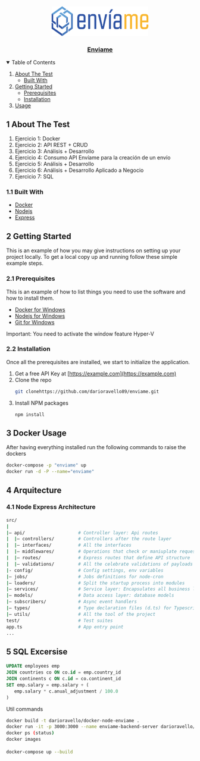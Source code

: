 <br />
<p align="center">
  <a href="https://github.com/darioravello89/enviame">
    <img src="logo.png" alt="Logo" width="260" height="80">
  </a>

  <h3 align="center"><a href="https://github.com/darioravello89/enviame">Enviame</a></h3>
</p>


<!-- TABLE OF CONTENTS -->
<details open="open">
  <summary>Table of Contents</summary>
  <ol>
    <li>
      <a href="#about-the-test">About The Test</a>
      <ul>
        <li><a href="#built-with">Built With</a></li>
      </ul>
    </li>
    <li>
      <a href="#getting-started">Getting Started</a>
      <ul>
        <li><a href="#prerequisites">Prerequisites</a></li>
        <li><a href="#installation">Installation</a></li>
      </ul>
    </li>
    <li><a href="#usage">Usage</a></li>
  </ol>
</details>


## 1 About The Test

1. Ejercicio 1: Docker
2. Ejercicio 2: API REST + CRUD
3. Ejercicio 3: Análisis + Desarrollo
4. Ejercicio 4: Consumo API Envíame para la creación de un envío
5. Ejercicio 5: Análisis + Desarrollo
5. Ejercicio 6: Análisis + Desarrollo Aplicado a Negocio
5. Ejercicio 7: SQL


### 1.1 Built With

* [Docker](https://docker.com)
* [Nodejs](https://nodejs.org)
* [Express](https://expressjs.com)



<!-- GETTING STARTED -->
## 2 Getting Started

This is an example of how you may give instructions on setting up your project locally.
To get a local copy up and running follow these simple example steps.

### 2.1 Prerequisites

This is an example of how to list things you need to use the software and how to install them.
* [Docker for Windows](https://desktop.docker.com/win/stable/Docker%20Desktop%20Installer.exe)
* [Nodejs for Windows](https://nodejs.org/dist/v14.16.0/node-v14.16.0-x64.msi)
* [Git for Windows](https://git-scm.com/download/win)

Important: You need to activate the window feature Hyper-V


### 2.2 Installation

Once all the prerequisites are installed, we start to initialize the application.

1. Get a free API Key at [https://example.com](https://example.com)
2. Clone the repo
   ```sh
   git clonehttps://github.com/darioravello89/enviame.git
   ```
3. Install NPM packages
   ```sh
   npm install
   ``` 

<!-- USAGE EXAMPLES -->
## 3 Docker Usage
 
After having everything installed run the following commands to raise the dockers

  ```sh
  docker-compose -p "enviame" up
  docker run -d -P --name="enviame"
  ```
    
## 4 Arquitecture

### 4.1 Node Express Architecture

```bash
src/
| 
|– api/                    # Controller layer: Api routes
|  |– controllers/         # Controllers after the route layer
|  |– interfaces/          # All the interfaces 
|  |– middlewares/         # Operations that check or maniuplate request prior to controller utilizing
|  |– routes/              # Express routes that define API structure
|  |– validations/         # All the celebrate validations of payloads
|- config/                 # Config settings, env variables
|– jobs/                   # Jobs definitions for node-cron
|– loaders/                # Split the startup process into modules
|– services/               # Service layer: Encapsulates all business logic
|– models/                 # Data access layer: database models 
|– subscribers/            # Async event handlers
|– types/                  # Type declaration files (d.ts) for Typescript
|– utils/                  # All the tool of the project
test/                      # Test suites
app.ts                     # App entry point
...
```

<!-- USAGE EXAMPLES -->
## 5 SQL Excersise
 ```sql
UPDATE employees emp
JOIN countries co ON co.id = emp.country_id
JOIN continents c ON c.id = co.continent_id
SET emp.salary = emp.salary + (
	emp.salary * c.anual_adjustment / 100.0
)
  ```


  
  Util commands
  ```sh
  docker build -t darioravello/docker-node-enviame .
  docker run -it -p 3000:3000 --name enviame-backend-server darioravello/docker-node-enviame
  docker ps (status)
  docker images 
  
  docker-compose up --build
  ```